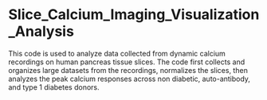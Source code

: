 # Slice_Calcium_Imaging_Visualization_Analysis
This code is used to analyze data collected from dynamic calcium recordings on human pancreas tissue slices. The code first collects and organizes large datasets from the recordings, normalizes the slices, then analyzes the peak calcium responses across non diabetic, auto-antibody, and type 1 diabetes donors. 
